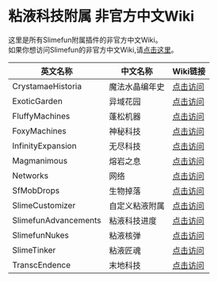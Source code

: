 # 粘液科技附属 非官方中文Wiki

这里是所有Slimefun附属插件的非官方中文Wiki。  
如果你想访问Slimefun的非官方中文Wiki,请[点击这里](https://slimefun-wiki.guizhanss.cn/)。

<!--这里按照插件英文名的字母顺序排序-->
| 英文名称 | 中文名称 | Wiki链接 |
| ------ | ------- | ------- |
| CrystamaeHistoria | 魔法水晶编年史 | [点击访问](/crystamae-historia/) |
| ExoticGarden | 异域花园 | [点击访问](/exotic-garden/) |
| FluffyMachines | 蓬松机器 | [点击访问](/fluffy-machines/) |
| FoxyMachines | 神秘科技 | [点击访问](/foxy-machines/) |
| InfinityExpansion | 无尽科技 | [点击访问](/infinity-expansion/) |
| Magmanimous | 熔岩之息 | [点击访问](/magmanimous/) |
| Networks | 网络 | [点击访问](/networks/) |
| SfMobDrops | 生物掉落 | [点击访问](/custom-plugins/Sf-Mob-Drops) |
| SlimeCustomizer | 自定义粘液附属 | [点击访问](/custom-plugins/Slime-Customizer) |
| SlimefunAdvancements | 粘液科技进度 | [点击访问](/custom-plugins/Slimefun-Advancements) |
| SlimefunNukes | 粘液核弹 | [点击访问](/custom-plugins/Slimefun-Nukes) |
| SlimeTinker | 粘液匠魂 | [点击访问](/slime-tinker/) |
| TranscEndence | 末地科技 | [点击访问](/transc-endence/) |
